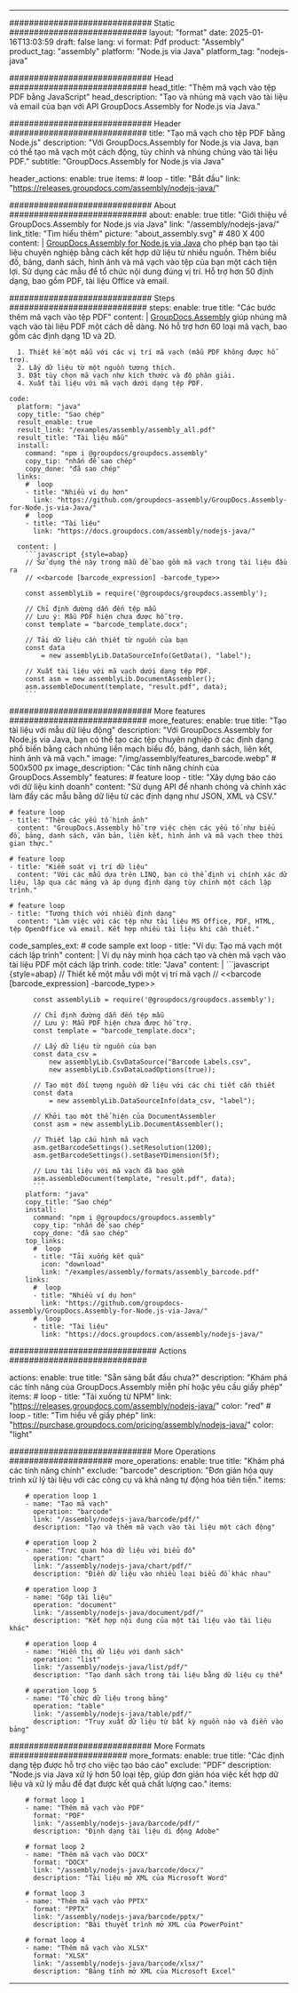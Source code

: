 



---
############################# Static ############################
layout: "format"
date:  2025-01-16T13:03:59
draft: false
lang: vi
format: Pdf
product: "Assembly"
product_tag: "assembly"
platform: "Node.js via Java"
platform_tag: "nodejs-java"

############################# Head ############################
head_title: "Thêm mã vạch vào tệp PDF bằng JavaScript"
head_description: "Tạo và nhúng mã vạch vào tài liệu và email của bạn với API GroupDocs.Assembly for Node.js via Java."

############################# Header ############################
title: "Tạo mã vạch cho tệp PDF bằng Node.js" 
description: "Với GroupDocs.Assembly for Node.js via Java, bạn có thể tạo mã vạch một cách động, tùy chỉnh và nhúng chúng vào tài liệu PDF."
subtitle: "GroupDocs.Assembly for Node.js via Java" 

header_actions:
  enable: true
  items:
    #  loop
    - title: "Bắt đầu"
      link: "https://releases.groupdocs.com/assembly/nodejs-java/"
      
############################# About ############################
about:
    enable: true
    title: "Giới thiệu về GroupDocs.Assembly for Node.js via Java"
    link: "/assembly/nodejs-java/"
    link_title: "Tìm hiểu thêm"
    picture: "about_assembly.svg" # 480 X 400
    content: |
       [GroupDocs.Assembly for Node.js via Java](/assembly/nodejs-java/) cho phép bạn tạo tài liệu chuyên nghiệp bằng cách kết hợp dữ liệu từ nhiều nguồn. Thêm biểu đồ, bảng, danh sách, hình ảnh và mã vạch vào tệp của bạn một cách tiện lợi. Sử dụng các mẫu để tổ chức nội dung đúng vị trí. Hỗ trợ hơn 50 định dạng, bao gồm PDF, tài liệu Office và email.

############################# Steps ############################
steps:
    enable: true
    title: "Các bước thêm mã vạch vào tệp PDF"
    content: |
      [GroupDocs.Assembly](/assembly/nodejs-java/) giúp nhúng mã vạch vào tài liệu PDF một cách dễ dàng. Nó hỗ trợ hơn 60 loại mã vạch, bao gồm các định dạng 1D và 2D.
      
      1. Thiết kế một mẫu với các vị trí mã vạch (mẫu PDF không được hỗ trợ).
      2. Lấy dữ liệu từ một nguồn tương thích.
      3. Đặt tùy chọn mã vạch như kích thước và độ phân giải.
      4. Xuất tài liệu với mã vạch dưới dạng tệp PDF.
   
    code:
      platform: "java"
      copy_title: "Sao chép"
      result_enable: true
      result_link: "/examples/assembly/assembly_all.pdf"
      result_title: "Tài liệu mẫu"
      install:
        command: "npm i @groupdocs/groupdocs.assembly"
        copy_tip: "nhấn để sao chép"
        copy_done: "đã sao chép"
      links:
        #  loop
        - title: "Nhiều ví dụ hơn"
          link: "https://github.com/groupdocs-assembly/GroupDocs.Assembly-for-Node.js-via-Java/"
        #  loop
        - title: "Tài liệu"
          link: "https://docs.groupdocs.com/assembly/nodejs-java/"
          
      content: |
        ```javascript {style=abap}
        // Sử dụng thẻ này trong mẫu để bao gồm mã vạch trong tài liệu đầu ra
        // <<barcode [barcode_expression] -barcode_type>>
    
        const assemblyLib = require('@groupdocs/groupdocs.assembly');

        // Chỉ định đường dẫn đến tệp mẫu
        // Lưu ý: Mẫu PDF hiện chưa được hỗ trợ.
        const template = "barcode_template.docx";

        // Tải dữ liệu cần thiết từ nguồn của bạn
        const data 
            = new assemblyLib.DataSourceInfo(GetData(), "label");

        // Xuất tài liệu với mã vạch dưới dạng tệp PDF.
        const asm = new assemblyLib.DocumentAssembler();
        asm.assembleDocument(template, "result.pdf", data);
        ```           

############################# More features ############################
more_features:
  enable: true
  title: "Tạo tài liệu với mẫu dữ liệu động"
  description: "Với GroupDocs.Assembly for Node.js via Java, bạn có thể tạo các tệp chuyên nghiệp ở các định dạng phổ biến bằng cách nhúng liền mạch biểu đồ, bảng, danh sách, liên kết, hình ảnh và mã vạch."
  image: "/img/assembly/features_barcode.webp" # 500x500 px
  image_description: "Các tính năng chính của GroupDocs.Assembly"
  features:
    # feature loop
    - title: "Xây dựng báo cáo với dữ liệu kinh doanh"
      content: "Sử dụng API để nhanh chóng và chính xác làm đầy các mẫu bằng dữ liệu từ các định dạng như JSON, XML và CSV."

    # feature loop
    - title: "Thêm các yếu tố hình ảnh"
      content: "GroupDocs.Assembly hỗ trợ việc chèn các yếu tố như biểu đồ, bảng, danh sách, văn bản, liên kết, hình ảnh và mã vạch theo thời gian thực."

    # feature loop
    - title: "Kiểm soát vị trí dữ liệu"
      content: "Với các mẫu dựa trên LINQ, bạn có thể định vị chính xác dữ liệu, lặp qua các mảng và áp dụng định dạng tùy chỉnh một cách lập trình."

    # feature loop
    - title: "Tương thích với nhiều định dạng"
      content: "Làm việc với các tệp như tài liệu MS Office, PDF, HTML, tệp OpenOffice và email. Kết hợp nhiều tài liệu khi cần thiết."
      
  code_samples_ext:
    # code sample ext loop
    - title: "Ví dụ: Tạo mã vạch một cách lập trình"
      content: |
        Ví dụ này minh họa cách tạo và chèn mã vạch vào tài liệu PDF một cách lập trình.
      code:
        title: "Java"
        content: |
          ```javascript {style=abap}
          // Thiết kế một mẫu với một vị trí mã vạch
          // <<barcode [barcode_expression] -barcode_type>>
          
          const assemblyLib = require('@groupdocs/groupdocs.assembly');

          // Chỉ định đường dẫn đến tệp mẫu
          // Lưu ý: Mẫu PDF hiện chưa được hỗ trợ.
          const template = "barcode_template.docx";

          // Lấy dữ liệu từ nguồn của bạn
          const data_csv =
              new assemblyLib.CsvDataSource("Barcode Labels.csv", 
              new assemblyLib.CsvDataLoadOptions(true));

          // Tạo một đối tượng nguồn dữ liệu với các chi tiết cần thiết
          const data 
              = new assemblyLib.DataSourceInfo(data_csv, "label");

          // Khởi tạo một thể hiện của DocumentAssembler
          const asm = new assemblyLib.DocumentAssembler();

          // Thiết lập cấu hình mã vạch
          asm.getBarcodeSettings().setResolution(1200);
          asm.getBarcodeSettings().setBaseYDimension(5f);

          // Lưu tài liệu với mã vạch đã bao gồm
          asm.assembleDocument(template, "result.pdf", data);
          ```
        platform: "java"
        copy_title: "Sao chép"
        install:
          command: "npm i @groupdocs/groupdocs.assembly"
          copy_tip: "nhấn để sao chép"
          copy_done: "đã sao chép"
        top_links:
          #  loop
          - title: "Tải xuống kết quả"
            icon: "download"
            link: "/examples/assembly/formats/assembly_barcode.pdf"
        links:
          #  loop
          - title: "Nhiều ví dụ hơn"
            link: "https://github.com/groupdocs-assembly/GroupDocs.Assembly-for-Node.js-via-Java/"
          #  loop
          - title: "Tài liệu"
            link: "https://docs.groupdocs.com/assembly/nodejs-java/"
            

            


############################## Actions ############################

actions:
  enable: true
  title: "Sẵn sàng bắt đầu chưa?"
  description: "Khám phá các tính năng của GroupDocs.Assembly miễn phí hoặc yêu cầu giấy phép"
  items:
    #  loop
    - title: "Tải xuống từ NPM"
      link: "https://releases.groupdocs.com/assembly/nodejs-java/"
      color: "red"
        #  loop
    - title: "Tìm hiểu về giấy phép"
      link: "https://purchase.groupdocs.com/pricing/assembly/nodejs-java/"
      color: "light"


############################# More Operations #####################
more_operations:
    enable: true
    title: "Khám phá các tính năng chính"
    exclude: "barcode"
    description: "Đơn giản hóa quy trình xử lý tài liệu với các công cụ và khả năng tự động hóa tiên tiến."
    items: 
          
        # operation loop 1
        - name: "Tạo mã vạch"
          operation: "barcode"
          link: "/assembly/nodejs-java/barcode/pdf/"
          description: "Tạo và thêm mã vạch vào tài liệu một cách động"

        # operation loop 2
        - name: "Trực quan hóa dữ liệu với biểu đồ"
          operation: "chart"
          link: "/assembly/nodejs-java/chart/pdf/"
          description: "Điền dữ liệu vào nhiều loại biểu đồ khác nhau"

        # operation loop 3
        - name: "Gộp tài liệu"
          operation: "document"
          link: "/assembly/nodejs-java/document/pdf/"
          description: "Kết hợp nội dung của một tài liệu vào tài liệu khác"

        # operation loop 4
        - name: "Hiển thị dữ liệu với danh sách"
          operation: "list"
          link: "/assembly/nodejs-java/list/pdf/"
          description: "Tạo danh sách trong tài liệu bằng dữ liệu cụ thể"

        # operation loop 5
        - name: "Tổ chức dữ liệu trong bảng"
          operation: "table"
          link: "/assembly/nodejs-java/table/pdf/"
          description: "Truy xuất dữ liệu từ bất kỳ nguồn nào và điền vào bảng"
         
          
############################# More Formats ########################
more_formats:
    enable: true
    title: "Các định dạng tệp được hỗ trợ cho việc tạo báo cáo"
    exclude: "PDF"
    description: "Node.js via Java xử lý hơn 50 loại tệp, giúp đơn giản hóa việc kết hợp dữ liệu và xử lý mẫu để đạt được kết quả chất lượng cao."
    items: 
          
        # format loop 1
        - name: "Thêm mã vạch vào PDF"
          format: "PDF"
          link: "/assembly/nodejs-java/barcode/pdf/"
          description: "Định dạng tài liệu di động Adobe"
          
        # format loop 2
        - name: "Thêm mã vạch vào DOCX"
          format: "DOCX"
          link: "/assembly/nodejs-java/barcode/docx/"
          description: "Tài liệu mở XML của Microsoft Word"
          
        # format loop 3
        - name: "Thêm mã vạch vào PPTX"
          format: "PPTX"
          link: "/assembly/nodejs-java/barcode/pptx/"
          description: "Bài thuyết trình mở XML của PowerPoint"
          
        # format loop 4
        - name: "Thêm mã vạch vào XLSX"
          format: "XLSX"
          link: "/assembly/nodejs-java/barcode/xlsx/"
          description: "Bảng tính mở XML của Microsoft Excel"


          

---
